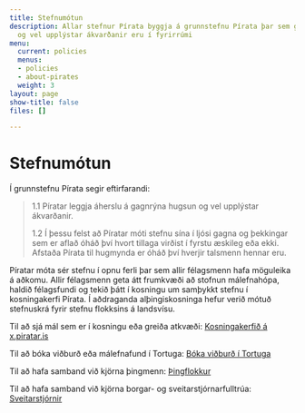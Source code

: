```yaml
---
title: Stefnumótun
description: Allar stefnur Pírata byggja á grunnstefnu Pírata þar sem gagnrýnin hugsun
  og vel upplýstar ákvarðanir eru í fyrirrúmi
menu:
  current: policies
  menus:
  - policies
  - about-pirates
  weight: 3
layout: page
show-title: false
files: []

---
```

# Stefnumótun

Í grunnstefnu Pírata segir eftirfarandi:

> 1.1 Píratar leggja áherslu á gagnrýna hugsun og vel upplýstar ákvarðanir.
>
> 1\.2 Í þessu felst að Píratar móti stefnu sína í ljósi gagna og þekkingar sem er aflað óháð því hvort tillaga virðist í fyrstu æskileg eða ekki. Afstaða Pírata til hugmynda er óháð því hverjir talsmenn hennar eru.

Píratar móta sér stefnu í opnu ferli þar sem allir félagsmenn hafa möguleika á aðkomu. Allir félagsmenn geta átt frumkvæði að stofnun málefnahópa, haldið félagsfundi og tekið þátt í kosningu um samþykkt stefnu í kosningakerfi Pírata. Í aðdraganda alþingiskosninga hefur verið mótuð stefnuskrá fyrir stefnu flokksins á landsvísu.

Til að sjá mál sem er í kosningu eða greiða atkvæði: [Kosningakerfið á x.piratar.is](x.piratar.is)

Til að bóka viðburð eða málefnafund í Tortuga: [Bóka viðburð í Tortuga](/tortuga-boka)

Til að hafa samband við kjörna þingmenn: [Þingflokkur](/folkid/?category=parliament)

Til að hafa samband við kjörna borgar- og sveitarstjórnarfulltrúa: [Sveitarstjórnir](/folkid/?category=municipal)
